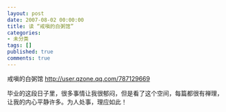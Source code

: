 ```yaml
---
layout: post
date: 2007-08-02 00:00:00
title: 读 “戒嗔的白粥馆”
categories:
- 未分类
tags: []
published: true
comments: true
---
```

<p><p>
<span>戒嗔的白粥馆 <a href="http://user.qzone.qq.com/787129669" target="_blank">http://user.qzone.qq.com/787129669</a></span> 
</p>
<p>
<span>毕业的这段日子里，很多事情让我很郁闷，但是看了这个空间，每篇都很有禅理，让我的内心平静许多。为人处事，理应如此！</span> 
</p>
</p>
